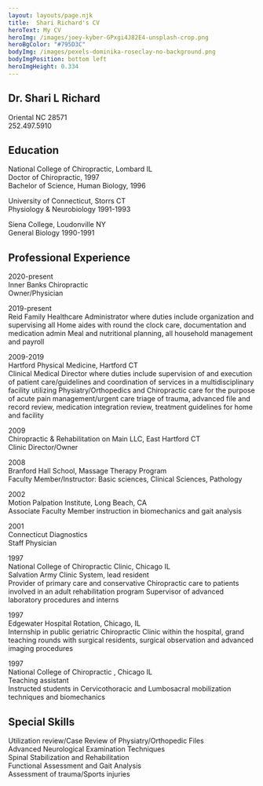 ```yaml
---
layout: layouts/page.njk
title:  Shari Richard's CV
heroText: My CV
heroImg: /images/joey-kyber-GPxgi4J82E4-unsplash-crop.png
heroBgColor: "#795D3C"
bodyImg: /images/pexels-dominika-roseclay-no-background.png
bodyImgPosition: bottom left
heroImgHeight: 0.334
---
```


## Dr. Shari L Richard
Oriental NC 28571   
252.497.5910


## Education

National College of Chiropractic, Lombard IL   
Doctor of Chiropractic, 1997   
Bachelor of Science, Human Biology, 1996

University of Connecticut, Storrs CT   
Physiology & Neurobiology 1991-1993

Siena College, Loudonville NY   
General Biology 1990-1991

## Professional Experience

2020-present   
Inner Banks Chiropractic   
Owner/Physician 

2019-present   
Reid Family
Healthcare Administrator where duties include organization and supervising all
		  Home aides with round the clock care, documentation and medication admin
		  Meal and nutritional planning, all household management and payroll

2009-2019   
 Hartford Physical Medicine, Hartford CT   
Clinical Medical Director where duties include supervision of and execution of patient care/guidelines and coordination of services in a multidisciplinary facility utilizing      Physiatry/Orthopedics and Chiropractic care for the purpose of acute pain management/urgent care triage of trauma, advanced file and record review, medication integration review, treatment guidelines for home and facility

2009   
Chiropractic & Rehabilitation on Main LLC, East Hartford CT   
Clinic Director/Owner

2008   
Branford Hall School, Massage Therapy Program   
Faculty Member/Instructor: Basic sciences, Clinical Sciences, Pathology

2002  
Motion Palpation Institute, Long Beach, CA   
Associate Faculty Member instruction in biomechanics and gait analysis

2001   
Connecticut Diagnostics    
Staff Physician

1997   
National College of Chiropractic Clinic, Chicago IL   
Salvation Army Clinic System, lead resident   
Provider of primary care and conservative Chiropractic care to patients involved in an adult rehabilitation program
Supervisor of advanced laboratory procedures and interns

1997   
Edgewater Hospital Rotation, Chicago, IL    
Internship in public geriatric Chiropractic Clinic within the hospital, grand teaching rounds with surgical residents, surgical observation and advanced imaging procedures

1997   
National College of Chiropractic , Chicago IL   
Teaching assistant   
Instructed students in Cervicothoracic and Lumbosacral mobilization techniques and biomechanics

## Special Skills
Utilization review/Case Review of Physiatry/Orthopedic Files   
Advanced Neurological Examination Techniques   
Spinal Stabilization and Rehabilitation   
Functional Assessment and Gait Analysis   
Assessment of trauma/Sports injuries   
